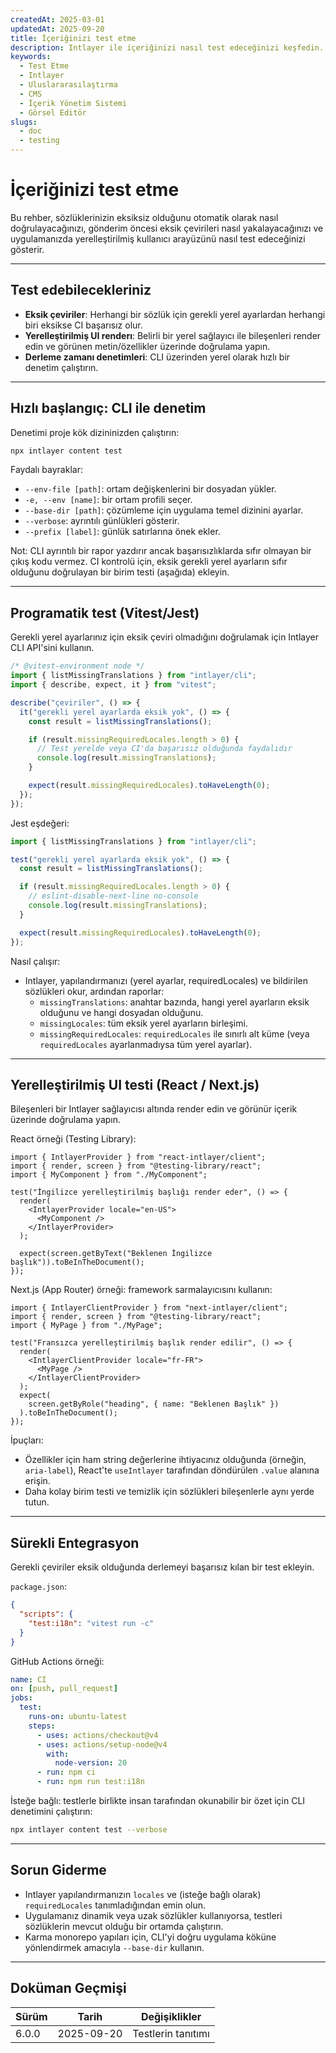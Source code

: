 ```yaml
---
createdAt: 2025-03-01
updatedAt: 2025-09-20
title: İçeriğinizi test etme
description: Intlayer ile içeriğinizi nasıl test edeceğinizi keşfedin.
keywords:
  - Test Etme
  - Intlayer
  - Uluslararasılaştırma
  - CMS
  - İçerik Yönetim Sistemi
  - Görsel Editör
slugs:
  - doc
  - testing
---
```


# İçeriğinizi test etme

Bu rehber, sözlüklerinizin eksiksiz olduğunu otomatik olarak nasıl doğrulayacağınızı, gönderim öncesi eksik çevirileri nasıl yakalayacağınızı ve uygulamanızda yerelleştirilmiş kullanıcı arayüzünü nasıl test edeceğinizi gösterir.

---

## Test edebilecekleriniz

- **Eksik çeviriler**: Herhangi bir sözlük için gerekli yerel ayarlardan herhangi biri eksikse CI başarısız olur.
- **Yerelleştirilmiş UI renderı**: Belirli bir yerel sağlayıcı ile bileşenleri render edin ve görünen metin/özellikler üzerinde doğrulama yapın.
- **Derleme zamanı denetimleri**: CLI üzerinden yerel olarak hızlı bir denetim çalıştırın.

---

## Hızlı başlangıç: CLI ile denetim

Denetimi proje kök dizininizden çalıştırın:

```bash
npx intlayer content test
```

Faydalı bayraklar:

- `--env-file [path]`: ortam değişkenlerini bir dosyadan yükler.
- `-e, --env [name]`: bir ortam profili seçer.
- `--base-dir [path]`: çözümleme için uygulama temel dizinini ayarlar.
- `--verbose`: ayrıntılı günlükleri gösterir.
- `--prefix [label]`: günlük satırlarına önek ekler.

Not: CLI ayrıntılı bir rapor yazdırır ancak başarısızlıklarda sıfır olmayan bir çıkış kodu vermez. CI kontrolü için, eksik gerekli yerel ayarların sıfır olduğunu doğrulayan bir birim testi (aşağıda) ekleyin.

---

## Programatik test (Vitest/Jest)

Gerekli yerel ayarlarınız için eksik çeviri olmadığını doğrulamak için Intlayer CLI API'sini kullanın.

```ts file=i18n.test.ts
/* @vitest-environment node */
import { listMissingTranslations } from "intlayer/cli";
import { describe, expect, it } from "vitest";

describe("çeviriler", () => {
  it("gerekli yerel ayarlarda eksik yok", () => {
    const result = listMissingTranslations();

    if (result.missingRequiredLocales.length > 0) {
      // Test yerelde veya CI'da başarısız olduğunda faydalıdır
      console.log(result.missingTranslations);
    }

    expect(result.missingRequiredLocales).toHaveLength(0);
  });
});
```

Jest eşdeğeri:

```ts file=i18n.test.ts
import { listMissingTranslations } from "intlayer/cli";

test("gerekli yerel ayarlarda eksik yok", () => {
  const result = listMissingTranslations();

  if (result.missingRequiredLocales.length > 0) {
    // eslint-disable-next-line no-console
    console.log(result.missingTranslations);
  }

  expect(result.missingRequiredLocales).toHaveLength(0);
});
```

Nasıl çalışır:

- Intlayer, yapılandırmanızı (yerel ayarlar, requiredLocales) ve bildirilen sözlükleri okur, ardından raporlar:
  - `missingTranslations`: anahtar bazında, hangi yerel ayarların eksik olduğunu ve hangi dosyadan olduğunu.
  - `missingLocales`: tüm eksik yerel ayarların birleşimi.
  - `missingRequiredLocales`: `requiredLocales` ile sınırlı alt küme (veya `requiredLocales` ayarlanmadıysa tüm yerel ayarlar).

---

## Yerelleştirilmiş UI testi (React / Next.js)

Bileşenleri bir Intlayer sağlayıcısı altında render edin ve görünür içerik üzerinde doğrulama yapın.

React örneği (Testing Library):

```tsx
import { IntlayerProvider } from "react-intlayer/client";
import { render, screen } from "@testing-library/react";
import { MyComponent } from "./MyComponent";

test("İngilizce yerelleştirilmiş başlığı render eder", () => {
  render(
    <IntlayerProvider locale="en-US">
      <MyComponent />
    </IntlayerProvider>
  );

  expect(screen.getByText("Beklenen İngilizce başlık")).toBeInTheDocument();
});
```

Next.js (App Router) örneği: framework sarmalayıcısını kullanın:

```tsx
import { IntlayerClientProvider } from "next-intlayer/client";
import { render, screen } from "@testing-library/react";
import { MyPage } from "./MyPage";

test("Fransızca yerelleştirilmiş başlık render edilir", () => {
  render(
    <IntlayerClientProvider locale="fr-FR">
      <MyPage />
    </IntlayerClientProvider>
  );
  expect(
    screen.getByRole("heading", { name: "Beklenen Başlık" })
  ).toBeInTheDocument();
});
```

İpuçları:

- Özellikler için ham string değerlerine ihtiyacınız olduğunda (örneğin, `aria-label`), React'te `useIntlayer` tarafından döndürülen `.value` alanına erişin.
- Daha kolay birim testi ve temizlik için sözlükleri bileşenlerle aynı yerde tutun.

---

## Sürekli Entegrasyon

Gerekli çeviriler eksik olduğunda derlemeyi başarısız kılan bir test ekleyin.

`package.json`:

```json
{
  "scripts": {
    "test:i18n": "vitest run -c"
  }
}
```

GitHub Actions örneği:

```yaml
name: CI
on: [push, pull_request]
jobs:
  test:
    runs-on: ubuntu-latest
    steps:
      - uses: actions/checkout@v4
      - uses: actions/setup-node@v4
        with:
          node-version: 20
      - run: npm ci
      - run: npm run test:i18n
```

İsteğe bağlı: testlerle birlikte insan tarafından okunabilir bir özet için CLI denetimini çalıştırın:

```bash
npx intlayer content test --verbose
```

---

## Sorun Giderme

- Intlayer yapılandırmanızın `locales` ve (isteğe bağlı olarak) `requiredLocales` tanımladığından emin olun.
- Uygulamanız dinamik veya uzak sözlükler kullanıyorsa, testleri sözlüklerin mevcut olduğu bir ortamda çalıştırın.
- Karma monorepo yapıları için, CLI'yi doğru uygulama köküne yönlendirmek amacıyla `--base-dir` kullanın.

---

## Doküman Geçmişi

| Sürüm | Tarih      | Değişiklikler      |
| ----- | ---------- | ------------------ |
| 6.0.0 | 2025-09-20 | Testlerin tanıtımı |
